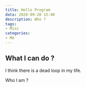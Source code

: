 ```yaml
---
title: Hello Program
data: 2020-09-20 15:40
description: Who ?
tags:
- Misc
categories:
- Me
---
```


## What I can do ?

I think there is a dead loop in my life.

Who I am ?

